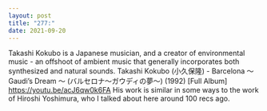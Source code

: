 ```yaml
---
layout: post
title: "277:"
date: 2021-09-20
---
```


Takashi Kokubo is a Japanese musician, and a creator of environmental music - an offshoot of ambient music that generally incorporates both synthesized and natural sounds.
 Takashi Kokubo (小久保隆) - Barcelona ～ Gaudi’s Dream ～ (バルセロナ～ガウディの夢～) (1992) [Full Album]
https://youtu.be/acJ6qw0k6FA 
His work is similar in some ways to the work of Hiroshi Yoshimura, who I talked about here around 100 recs ago.
